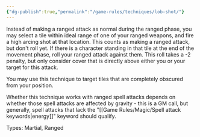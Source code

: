 ```yaml
---
{"dg-publish":true,"permalink":"/game-rules/techniques/lob-shot/"}
---
```


Instead of making a ranged attack as normal during the ranged phase, you may select a tile within ideal range of one of your ranged weapons, and fire a high arcing shot at that location. This counts as making a ranged attack, but don't roll yet. If there is a character standing in that tile at the end of the movement phase, roll your ranged attack against them. This roll takes a -2 penalty, but only consider cover that is directly above either you or your target for this attack.

You may use this technique to target tiles that are completely obscured from your position.

Whether this technique works with ranged spell attacks depends on whether those spell attacks are affected by gravity - this is a GM call, but generally, spell attacks that lack the "[[Game Rules/Magic/Spell attack keywords\|energy]]" keyword should qualify.

Types: Martial, Ranged